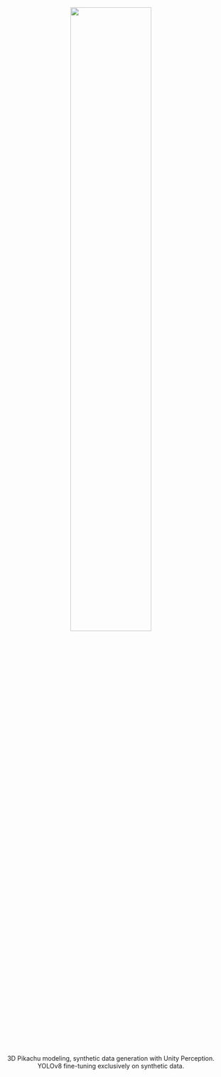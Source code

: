 <br>

<br>

<p align="center" width="100%">
  <img src="https://github.com/paulinamoskwa/detect-pikachu/assets/104844027/ee56714d-4f6a-4f13-a36a-f355a5da23a5" style="width: 60%; display: block; margin: auto;"></a><br>
  3D Pikachu modeling, synthetic data generation with Unity Perception.<br>YOLOv8 fine-tuning exclusively on synthetic data.<br>
</p>


